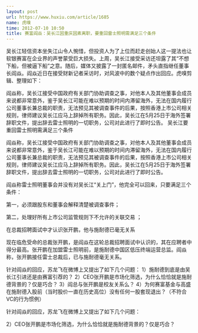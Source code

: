 ```yaml
---
layout: post
url: https://www.huxiu.com/article/1685
name: 虎嗅
time: 2012-07-10 10:50
title: 赛富阎焱：吴长江因重庆因素离职，要重回雷士照明需满足三个条件
---
```

吴长江轻信资本坐失江山令人惋惜，但投资人为了上位而赶走创始人这一提法也让软银赛富在企业界的声誉蒙受巨大损失。上周，吴长江接受采访还坦露了其“不想下船，但被逼下船”之意。随后，媒体又披露了一封匿名邮件，矛头直指继任董事长阎焱。阎焱近日在接受财新记者采访时，对风波中的数个疑点作出回应。虎嗅剪辑、整理如下：

阎焱称，吴长江接受中国政府有关部门协助调查之事，对他本人及其他董事会成员来说都非常意外，鉴于吴长江可能在难以预期的时间内滞留海外，无法在国内履行公司董事长兼总裁的职责，无法预见其被调查事件的后果，按照香港上市公司相关规则，律师建议吴长江应马上辞掉所有职务。因此，吴长江在5月25日于海外签署辞职文件，提出辞去雷士照明的一切职务，公司对此进行了即时公告。 吴长江要重回雷士照明需满足三个条件

阎焱称，吴长江接受中国政府有关部门协助调查之事，对他本人及其他董事会成员来说都非常意外，鉴于吴长江可能在难以预期的时间内滞留海外，无法在国内履行公司董事长兼总裁的职责，无法预见其被调查事件的后果，按照香港上市公司相关规则，律师建议吴长江应马上辞掉所有职务。因此，吴长江在5月25日于海外签署辞职文件，提出辞去雷士照明的一切职务，公司对此进行了即时公告。

阎焱称雷士照明董事会并没有对吴长江“关上门”，他完全可以回来，只要满足三个条件：

第一，必须跟股东和董事会解释清楚被调查事件；

第二，处理好所有上市公司监管规则下不允许的关联交易 ；

在总裁招聘面试中才认识张开鹏，他与施耐德已毫无关系

现在临危受命的总裁张开鹏，是阎焱在这轮总裁招聘面试中认识的，其在应聘者中得分最高。张开鹏在加盟雷士照明前，是施耐德中国区低压终端运营总监。阎焱称，张开鹏接任雷士总裁后，已与施耐德毫无关系。

针对阎焱的回应，苏龙飞在微博上又提出了如下几个问题： 1）施耐德到底是由吴长江引进还是由赛富引荐的？ 2）CEO张开鹏是市场化筛选，为什么恰恰就是施耐德背景的？仅是巧合？ 3）阎总与张开鹏是校友关系么？ 4）为何赛富基金与高盛在施耐德入股前（当时股价一直在历史高位）没有任何一股套现退出？（不符合VC的行为惯例）

针对阎焱的回应，苏龙飞在微博上又提出了如下几个问题：

2）CEO张开鹏是市场化筛选，为什么恰恰就是施耐德背景的？仅是巧合？

